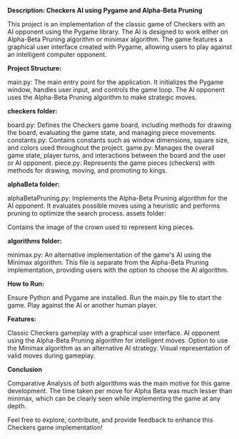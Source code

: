 **Description: Checkers AI using Pygame and Alpha-Beta Pruning** 

This project is an implementation of the classic game of Checkers with an AI opponent using the Pygame library. The AI is designed to work either on Alpha-Beta Pruning algorithm or minimax algorithm. The game features a graphical user interface created with Pygame, allowing users to play against an intelligent computer opponent.

**Project Structure:**

main.py: The main entry point for the application. It initializes the Pygame window, handles user input, and controls the game loop. The AI opponent uses the Alpha-Beta Pruning algorithm to make strategic moves.

**checkers folder:**

board.py: Defines the Checkers game board, including methods for drawing the board, evaluating the game state, and managing piece movements.
constants.py: Contains constants such as window dimensions, square size, and colors used throughout the project.
game.py: Manages the overall game state, player turns, and interactions between the board and the user or AI opponent.
piece.py: Represents the game pieces (checkers) with methods for drawing, moving, and promoting to kings.

**alphaBeta folder:**

alphaBetaPruning.py: Implements the Alpha-Beta Pruning algorithm for the AI opponent. It evaluates possible moves using a heuristic and performs pruning to optimize the search process.
assets folder:

Contains the image of the crown used to represent king pieces.

**algorithms folder:**

minimax.py: An alternative implementation of the game's AI using the Minimax algorithm. This file is separate from the Alpha-Beta Pruning implementation, providing users with the option to choose the AI algorithm.

**How to Run:**

Ensure Python and Pygame are installed.
Run the main.py file to start the game.
Play against the AI or another human player.

**Features:**

Classic Checkers gameplay with a graphical user interface.
AI opponent using the Alpha-Beta Pruning algorithm for intelligent moves.
Option to use the Minimax algorithm as an alternative AI strategy.
Visual representation of valid moves during gameplay.

**Conclusion**

Comparative Analysis of both algorithms was the main motive for this game development. The time taken per move for Alpha Beta was much lesser than minimax, which can be clearly seen while implementing the game at any depth.


Feel free to explore, contribute, and provide feedback to enhance this Checkers game implementation!
